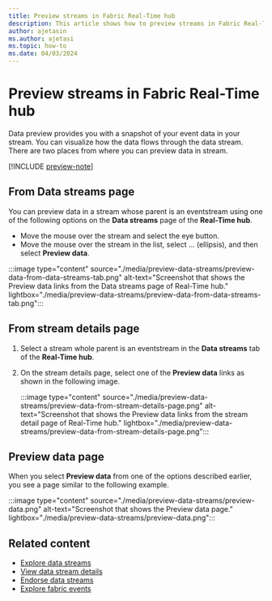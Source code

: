 ```yaml
---
title: Preview streams in Fabric Real-Time hub
description: This article shows how to preview streams in Fabric Real-Time hub.
author: ajetasin
ms.author: ajetasi
ms.topic: how-to
ms.date: 04/03/2024
---
```


# Preview streams in Fabric Real-Time hub
Data preview provides you with a snapshot of your event data in your stream. You can visualize how the data flows through the data stream. There are two places from where you can preview data in stream.

[!INCLUDE [preview-note](./includes/preview-note.md)]


## From Data streams page

You can preview data in a stream whose parent is an eventstream using one of the following options on the **Data streams** page of the **Real-Time hub**. 

- Move the mouse over the stream and select the eye button. 
- Move the mouse over the stream in the list, select ... (ellipsis), and then select **Preview data**. 

:::image type="content" source="./media/preview-data-streams/preview-data-from-data-streams-tab.png" alt-text="Screenshot that shows the Preview data links from the Data streams page of Real-Time hub." lightbox="./media/preview-data-streams/preview-data-from-data-streams-tab.png":::

## From stream details page

1. Select a stream whole parent is an eventstream in the **Data streams** tab of the **Real-Time hub**.
1. On the stream details page, select one of the **Preview data** links as shown in the following image.

    :::image type="content" source="./media/preview-data-streams/preview-data-from-stream-details-page.png" alt-text="Screenshot that shows the Preview data links from the stream detail page of Real-Time hub." lightbox="./media/preview-data-streams/preview-data-from-stream-details-page.png":::


## Preview data page
When you select **Preview data** from one of the options described earlier, you see a page similar to the following example.

:::image type="content" source="./media/preview-data-streams/preview-data.png" alt-text="Screenshot that shows the Preview data page." lightbox="./media/preview-data-streams/preview-data.png":::

## Related content

- [Explore data streams](explore-data-streams.md)
- [View data stream details](view-data-stream-details.md)
- [Endorse data streams](endorse-data-streams.md)
- [Explore fabric events](explore-fabric-events.md)